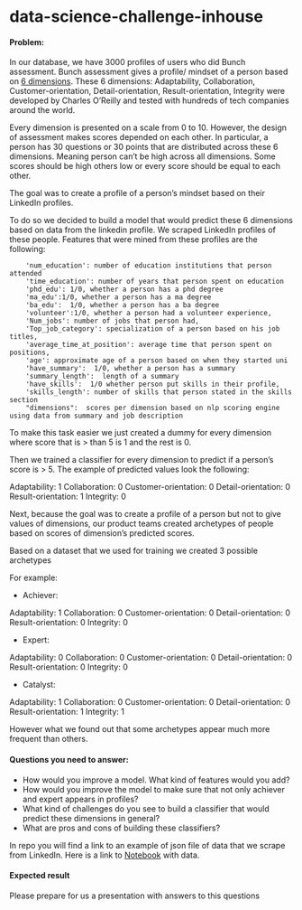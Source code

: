 # data-science-challenge-inhouse

#### Problem:

In our database, we have 3000 profiles of users who did Bunch assessment. Bunch assessment gives a profile/ mindset of a person based on [6 dimensions](http://citeseerx.ist.psu.edu/viewdoc/download?doi=10.1.1.378.9723&rep=rep1&type=pdf).
These 6 dimensions: Adaptability, Collaboration, Customer-orientation, Detail-orientation, Result-orientation, Integrity were developed by Charles O’Reilly and tested with hundreds of tech companies around the world.

Every dimension is presented on a scale from 0 to 10. However, the design of assessment makes scores depended on each other. In particular, a person has 30 questions or 30 points that are distributed across these 6 dimensions. Meaning person can’t be high across all dimensions. Some scores should be high others low or every score should be equal to each other.

The goal was to create a profile of a person’s mindset based on their LinkedIn profiles.

To do so we decided to build a model that would predict these 6 dimensions based on data from the linkedin profile. We scraped LinkedIn profiles of these people. Features that were mined from these profiles are the following:

        'num_education': number of education institutions that person attended
        'time_education': number of years that person spent on education
        'phd_edu': 1/0, whether a person has a phd degree
        'ma_edu':1/0, whether a person has a ma degree
        'ba_edu':  1/0, whether a person has a ba degree
        'volunteer':1/0, whether a person had a volunteer experience,
        'Num_jobs': number of jobs that person had,
        'Top_job_category': specialization of a person based on his job titles,
        'average_time_at_position': average time that person spent on positions,
        'age': approximate age of a person based on when they started uni
        'have_summary':  1/0, whether a person has a summary
        'summary_length':  length of a summary
        'have_skills':  1/0 whether person put skills in their profile,
        'skills_length': number of skills that person stated in the skills section
        "dimensions":  scores per dimension based on nlp scoring engine using data from summary and job description

To make this task easier we just created a dummy for every dimension where score that is > than 5 is 1 and the rest is 0. 

Then we trained a classifier for every dimension to predict if a person’s score is > 5. The example of predicted values look the following:

Adaptability: 1
Collaboration: 0
Customer-orientation: 0
Detail-orientation: 0
Result-orientation: 1
Integrity: 0


Next, because the goal was to create a profile of a person but not to give values of dimensions, our product teams created archetypes of people based on scores of dimension’s predicted scores.

Based on a dataset that we used for training we created 3 possible archetypes

For example:

  - Achiever:

  Adaptability: 1
  Collaboration: 0
  Customer-orientation: 0
  Detail-orientation: 0
  Result-orientation: 0
  Integrity: 0

  - Expert:

  Adaptability: 0
  Collaboration: 0
  Customer-orientation: 0
  Detail-orientation: 0
  Result-orientation: 0
  Integrity: 0

  - Catalyst:

  Adaptability: 1
  Collaboration: 0
  Customer-orientation: 0
  Detail-orientation: 0
  Result-orientation: 1
  Integrity: 1

However what we found out that some archetypes appear much more frequent than others.

#### Questions you need to answer:

* How would you improve a model. What kind of features would you add? 
* How would you improve the model to make sure that not only achiever and expert appears in profiles?
* What kind of challenges do you see to build a classifier that would predict these dimensions in general?
* What are pros and cons of building these classifiers?

In repo you will find a link to an example of json file of data that we scrape from LinkedIn. Here is a link to [Notebook](https://jupyter.bunch.ai/notebooks/Data%20Science%20challenge%20in%20house/Data.ipynb) with data.

#### Expected result

Please prepare for us a presentation with answers to this questions
